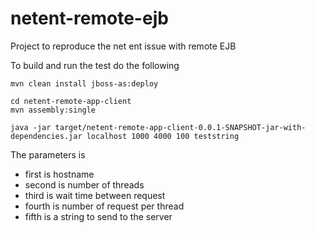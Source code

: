netent-remote-ejb
=================

Project to reproduce the net ent issue with remote EJB

To build and run the test do the following

	mvn clean install jboss-as:deploy

	cd netent-remote-app-client
	mvn assembly:single

	java -jar target/netent-remote-app-client-0.0.1-SNAPSHOT-jar-with-dependencies.jar localhost 1000 4000 100 teststring


The parameters is
 - first is hostname
 - second is number of threads
 - third is wait time between request
 - fourth is number of request per thread
 - fifth is a string to send to the server


